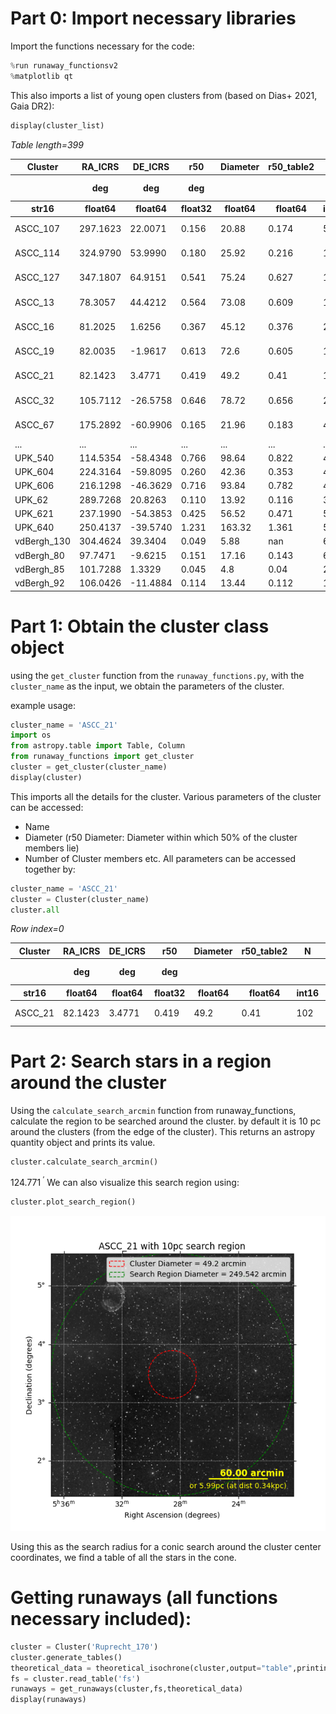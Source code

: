 # Part 0: Import necessary libraries
Import the functions necessary for the code:

```python
%run runaway_functionsv2
%matplotlib qt
```

This also imports a list of young open clusters from (based on Dias+ 2021, Gaia DR2):
```python
display(cluster_list)
```
<div><i>Table length=399</i>
<table id="table1978026515312" class="table-striped table-bordered table-condensed">
<thead><tr><th>Cluster</th><th>RA_ICRS</th><th>DE_ICRS</th><th>r50</th><th>Diameter</th><th>r50_table2</th><th>N</th><th>pmRA</th><th>e_pmRA</th><th>pmDE</th><th>e_pmDE</th><th>Plx</th><th>e_Plx</th><th>RV</th><th>e_RV</th><th>NRV</th><th>Dist</th><th>e_Dist</th><th>logage</th><th>e_logage</th><th>__Fe_H_</th><th>e__Fe_H_</th><th>Av</th><th>e_Av</th><th>FileName</th><th>SimbadName</th><th>_RA.icrs</th><th>_DE.icrs</th></tr></thead>
<thead><tr><th></th><th>deg</th><th>deg</th><th>deg</th><th></th><th></th><th></th><th>mas / yr</th><th>mas / yr</th><th>mas / yr</th><th>mas / yr</th><th>mas</th><th>mas</th><th>km / s</th><th>km / s</th><th></th><th>pc</th><th>pc</th><th>log(yr)</th><th>log(yr)</th><th></th><th></th><th>mag</th><th>mag</th><th></th><th></th><th>deg</th><th>deg</th></tr></thead>
<thead><tr><th>str16</th><th>float64</th><th>float64</th><th>float32</th><th>float64</th><th>float64</th><th>int16</th><th>float32</th><th>float32</th><th>float32</th><th>float32</th><th>float32</th><th>float32</th><th>float64</th><th>float32</th><th>int16</th><th>int16</th><th>int16</th><th>float32</th><th>float32</th><th>float32</th><th>float32</th><th>float32</th><th>float32</th><th>str30</th><th>str31</th><th>float64</th><th>float64</th></tr></thead>
<tr><td>ASCC_107</td><td>297.1623</td><td>22.0071</td><td>0.156</td><td>20.88</td><td>0.174</td><td>59</td><td>-0.144</td><td>0.135</td><td>-5.158</td><td>0.141</td><td>1.118</td><td>0.055</td><td>--</td><td>--</td><td>--</td><td>864</td><td>30</td><td>7.440</td><td>0.121</td><td>0.353</td><td>0.103</td><td>1.372</td><td>0.129</td><td>clusters1/ASCC_107.dat</td><td>[KPR2005] 107</td><td>297.1623</td><td>22.0071</td></tr>
<tr><td>ASCC_114</td><td>324.9790</td><td>53.9990</td><td>0.180</td><td>25.92</td><td>0.216</td><td>149</td><td>-3.754</td><td>0.210</td><td>-3.435</td><td>0.145</td><td>1.063</td><td>0.039</td><td>--</td><td>--</td><td>--</td><td>911</td><td>12</td><td>7.632</td><td>0.271</td><td>0.035</td><td>0.078</td><td>1.216</td><td>0.091</td><td>clusters1/ASCC_114.dat</td><td>[KPR2005] 114</td><td>324.9790</td><td>53.9990</td></tr>
<tr><td>ASCC_127</td><td>347.1807</td><td>64.9151</td><td>0.541</td><td>75.24</td><td>0.627</td><td>113</td><td>7.490</td><td>0.261</td><td>-1.781</td><td>0.319</td><td>2.618</td><td>0.080</td><td>-11.267</td><td>2.676</td><td>16</td><td>365</td><td>10</td><td>7.496</td><td>0.131</td><td>0.152</td><td>0.115</td><td>0.668</td><td>0.080</td><td>clusters1/ASCC_127.dat</td><td>[KPR2005] 127</td><td>347.1806</td><td>64.9151</td></tr>
<tr><td>ASCC_13</td><td>78.3057</td><td>44.4212</td><td>0.564</td><td>73.08</td><td>0.609</td><td>110</td><td>-0.477</td><td>0.111</td><td>-1.737</td><td>0.108</td><td>0.899</td><td>0.076</td><td>--</td><td>--</td><td>--</td><td>1066</td><td>26</td><td>7.615</td><td>0.098</td><td>-0.075</td><td>0.078</td><td>0.915</td><td>0.027</td><td>clusters1/ASCC_13.dat</td><td>[KPR2005] 13</td><td>78.3057</td><td>44.4212</td></tr>
<tr><td>ASCC_16</td><td>81.2025</td><td>1.6256</td><td>0.367</td><td>45.12</td><td>0.376</td><td>207</td><td>1.363</td><td>0.280</td><td>0.002</td><td>0.274</td><td>2.844</td><td>0.113</td><td>21.308</td><td>1.696</td><td>12</td><td>348</td><td>3</td><td>7.088</td><td>0.061</td><td>-0.062</td><td>0.069</td><td>0.224</td><td>0.045</td><td>clusters1/ASCC_16.dat</td><td>[KPR2005] 16</td><td>81.2025</td><td>1.6256</td></tr>
<tr><td>ASCC_19</td><td>82.0035</td><td>-1.9617</td><td>0.613</td><td>72.6</td><td>0.605</td><td>173</td><td>1.112</td><td>0.263</td><td>-1.303</td><td>0.241</td><td>2.756</td><td>0.088</td><td>23.576</td><td>2.719</td><td>10</td><td>356</td><td>2</td><td>7.139</td><td>0.030</td><td>0.076</td><td>0.077</td><td>0.189</td><td>0.043</td><td>clusters1/ASCC_19.dat</td><td>[KPR2005] 19</td><td>82.0035</td><td>-1.9617</td></tr>
<tr><td>ASCC_21</td><td>82.1423</td><td>3.4771</td><td>0.419</td><td>49.2</td><td>0.41</td><td>102</td><td>1.381</td><td>0.292</td><td>-0.610</td><td>0.237</td><td>2.893</td><td>0.132</td><td>15.313</td><td>3.818</td><td>8</td><td>343</td><td>5</td><td>7.102</td><td>0.038</td><td>-0.008</td><td>0.029</td><td>0.236</td><td>0.048</td><td>clusters1/ASCC_21.dat</td><td>[KPR2005] 21</td><td>82.1423</td><td>3.4771</td></tr>
<tr><td>ASCC_32</td><td>105.7112</td><td>-26.5758</td><td>0.646</td><td>78.72</td><td>0.656</td><td>255</td><td>-3.317</td><td>0.232</td><td>3.475</td><td>0.126</td><td>1.240</td><td>0.067</td><td>34.607</td><td>4.624</td><td>10</td><td>792</td><td>11</td><td>7.432</td><td>0.022</td><td>-0.003</td><td>0.048</td><td>0.220</td><td>0.019</td><td>clusters1/ASCC_32.dat</td><td>[KPR2005] 32</td><td>105.7112</td><td>-26.5758</td></tr>
<tr><td>ASCC_67</td><td>175.2892</td><td>-60.9906</td><td>0.165</td><td>21.96</td><td>0.183</td><td>46</td><td>-6.775</td><td>0.064</td><td>0.925</td><td>0.059</td><td>0.482</td><td>0.026</td><td>--</td><td>--</td><td>--</td><td>1921</td><td>89</td><td>7.483</td><td>0.227</td><td>0.215</td><td>0.095</td><td>0.810</td><td>0.044</td><td>clusters1/ASCC_67.dat</td><td>[KPR2005] 67</td><td>175.2893</td><td>-60.9906</td></tr>
<tr><td>...</td><td>...</td><td>...</td><td>...</td><td>...</td><td>...</td><td>...</td><td>...</td><td>...</td><td>...</td><td>...</td><td>...</td><td>...</td><td>...</td><td>...</td><td>...</td><td>...</td><td>...</td><td>...</td><td>...</td><td>...</td><td>...</td><td>...</td><td>...</td><td>...</td><td>...</td><td>...</td><td>...</td></tr>
<tr><td>UPK_540</td><td>114.5354</td><td>-58.4348</td><td>0.766</td><td>98.64</td><td>0.822</td><td>48</td><td>-4.815</td><td>0.212</td><td>7.661</td><td>0.210</td><td>2.663</td><td>0.097</td><td>14.456</td><td>3.188</td><td>3</td><td>365</td><td>4</td><td>7.513</td><td>0.043</td><td>-0.008</td><td>0.070</td><td>0.448</td><td>0.071</td><td>clusters1/UPK_540.dat</td><td>UPK 540</td><td>114.5354</td><td>-58.4348</td></tr>
<tr><td>UPK_604</td><td>224.3164</td><td>-59.8095</td><td>0.260</td><td>42.36</td><td>0.353</td><td>43</td><td>-4.548</td><td>0.144</td><td>-3.711</td><td>0.199</td><td>1.307</td><td>0.079</td><td>--</td><td>--</td><td>--</td><td>745</td><td>9</td><td>7.113</td><td>0.492</td><td>-0.209</td><td>0.314</td><td>1.773</td><td>0.417</td><td>clusters1/UPK_604.dat</td><td>UPK 604</td><td>224.3164</td><td>-59.8095</td></tr>
<tr><td>UPK_606</td><td>216.1298</td><td>-46.3629</td><td>0.716</td><td>93.84</td><td>0.782</td><td>46</td><td>-20.147</td><td>0.688</td><td>-16.551</td><td>0.686</td><td>5.882</td><td>0.184</td><td>10.435</td><td>2.725</td><td>7</td><td>167</td><td>2</td><td>7.231</td><td>0.142</td><td>-0.052</td><td>0.175</td><td>0.133</td><td>0.284</td><td>clusters1/UPK_606.dat</td><td>UPK 606</td><td>216.1299</td><td>-46.3628</td></tr>
<tr><td>UPK_62</td><td>289.7268</td><td>20.8263</td><td>0.110</td><td>13.92</td><td>0.116</td><td>33</td><td>-0.452</td><td>0.111</td><td>-5.418</td><td>0.128</td><td>1.075</td><td>0.056</td><td>--</td><td>--</td><td>--</td><td>885</td><td>21</td><td>7.039</td><td>0.246</td><td>0.021</td><td>0.254</td><td>3.421</td><td>0.257</td><td>clusters1/UPK_62.dat</td><td>UPK 62</td><td>289.7268</td><td>20.8263</td></tr>
<tr><td>UPK_621</td><td>237.1990</td><td>-54.3853</td><td>0.425</td><td>56.52</td><td>0.471</td><td>57</td><td>-2.471</td><td>0.150</td><td>-3.101</td><td>0.100</td><td>1.126</td><td>0.058</td><td>--</td><td>--</td><td>--</td><td>878</td><td>32</td><td>7.559</td><td>0.229</td><td>0.150</td><td>0.134</td><td>0.942</td><td>0.206</td><td>clusters1/UPK_621.dat</td><td>UPK 621</td><td>237.1990</td><td>-54.3853</td></tr>
<tr><td>UPK_640</td><td>250.4137</td><td>-39.5740</td><td>1.231</td><td>163.32</td><td>1.361</td><td>540</td><td>-12.014</td><td>0.917</td><td>-21.350</td><td>0.779</td><td>5.666</td><td>0.239</td><td>1.174</td><td>2.002</td><td>50</td><td>173</td><td>1</td><td>7.379</td><td>0.091</td><td>0.149</td><td>0.102</td><td>0.189</td><td>0.101</td><td>clusters1/UPK_640.dat</td><td>UPK 640</td><td>250.4138</td><td>-39.5739</td></tr>
<tr><td>vdBergh_130</td><td>304.4624</td><td>39.3404</td><td>0.049</td><td>5.88</td><td>nan</td><td>62</td><td>-3.609</td><td>0.308</td><td>-5.075</td><td>0.292</td><td>0.521</td><td>0.154</td><td>--</td><td>--</td><td>--</td><td>1456</td><td>240</td><td>6.974</td><td>0.091</td><td>-0.029</td><td>0.163</td><td>2.356</td><td>0.042</td><td>clusters2/vdBergh_130.dat</td><td>Cl VDB 130</td><td>304.4624</td><td>39.3404</td></tr>
<tr><td>vdBergh_80</td><td>97.7471</td><td>-9.6215</td><td>0.151</td><td>17.16</td><td>0.143</td><td>60</td><td>-3.285</td><td>0.430</td><td>0.481</td><td>0.361</td><td>1.026</td><td>0.112</td><td>--</td><td>--</td><td>--</td><td>947</td><td>2</td><td>6.790</td><td>0.046</td><td>-0.148</td><td>0.091</td><td>1.726</td><td>0.219</td><td>clusters1/vdBergh_80.dat</td><td>Cl VDB 80</td><td>97.7471</td><td>-9.6215</td></tr>
<tr><td>vdBergh_85</td><td>101.7288</td><td>1.3329</td><td>0.045</td><td>4.8</td><td>0.04</td><td>29</td><td>-0.973</td><td>0.147</td><td>0.345</td><td>0.164</td><td>0.550</td><td>0.049</td><td>--</td><td>--</td><td>--</td><td>1720</td><td>167</td><td>7.104</td><td>0.125</td><td>-0.055</td><td>0.124</td><td>1.206</td><td>0.270</td><td>clusters1/vdBergh_85.dat</td><td>Cl VDB 85</td><td>101.7288</td><td>1.3329</td></tr>
<tr><td>vdBergh_92</td><td>106.0426</td><td>-11.4884</td><td>0.114</td><td>13.44</td><td>0.112</td><td>154</td><td>-4.539</td><td>0.219</td><td>1.607</td><td>0.211</td><td>0.834</td><td>0.091</td><td>27.580</td><td>6.680</td><td>2</td><td>1114</td><td>42</td><td>6.749</td><td>0.074</td><td>0.025</td><td>0.087</td><td>0.984</td><td>0.062</td><td>clusters1/vdBergh_92.dat</td><td>Cl VDB 92</td><td>106.0426</td><td>-11.4884</td></tr>
</table></div>

# Part 1: Obtain the cluster class object

using the `get_cluster` function from the `runaway_functions.py`, with the `cluster_name` as the input, we obtain the parameters of the cluster.

example usage:
```python
cluster_name = 'ASCC_21'
import os
from astropy.table import Table, Column
from runaway_functions import get_cluster
cluster = get_cluster(cluster_name)
display(cluster)
```

This imports all the details for the cluster.
Various parameters of the cluster can be accessed:
- Name
- Diameter (r50 Diameter: Diameter within which 50% of the cluster members lie)
- Number of Cluster members etc.
All parameters can be accessed together by:

```python
cluster_name = 'ASCC_21'
cluster = Cluster(cluster_name)
cluster.all
```
<i>Row index=0</i>
<table id="table2364314290064">
<thead><tr><th>Cluster</th><th>RA_ICRS</th><th>DE_ICRS</th><th>r50</th><th>Diameter</th><th>r50_table2</th><th>N</th><th>pmRA</th><th>e_pmRA</th><th>pmDE</th><th>e_pmDE</th><th>Plx</th><th>e_Plx</th><th>RV</th><th>e_RV</th><th>NRV</th><th>Dist</th><th>e_Dist</th><th>logage</th><th>e_logage</th><th>__Fe_H_</th><th>e__Fe_H_</th><th>Av</th><th>e_Av</th><th>FileName</th><th>SimbadName</th><th>_RA.icrs</th><th>_DE.icrs</th></tr></thead>
<thead><tr><th></th><th>deg</th><th>deg</th><th>deg</th><th></th><th></th><th></th><th>mas / yr</th><th>mas / yr</th><th>mas / yr</th><th>mas / yr</th><th>mas</th><th>mas</th><th>km / s</th><th>km / s</th><th></th><th>pc</th><th>pc</th><th>log(yr)</th><th>log(yr)</th><th></th><th></th><th>mag</th><th>mag</th><th></th><th></th><th>deg</th><th>deg</th></tr></thead>
<thead><tr><th>str16</th><th>float64</th><th>float64</th><th>float32</th><th>float64</th><th>float64</th><th>int16</th><th>float32</th><th>float32</th><th>float32</th><th>float32</th><th>float32</th><th>float32</th><th>float64</th><th>float32</th><th>int16</th><th>int16</th><th>int16</th><th>float32</th><th>float32</th><th>float32</th><th>float32</th><th>float32</th><th>float32</th><th>str30</th><th>str31</th><th>float64</th><th>float64</th></tr></thead>
<tr><td>ASCC_21</td><td>82.1423</td><td>3.4771</td><td>0.419</td><td>49.2</td><td>0.41</td><td>102</td><td>1.381</td><td>0.292</td><td>-0.610</td><td>0.237</td><td>2.893</td><td>0.132</td><td>15.313</td><td>3.818</td><td>8</td><td>343</td><td>5</td><td>7.102</td><td>0.038</td><td>-0.008</td><td>0.029</td><td>0.236</td><td>0.048</td><td>clusters1/ASCC_21.dat</td><td>[KPR2005] 21</td><td>82.1423</td><td>3.4771</td></tr>
</table>

# Part 2: Search stars in a region around the cluster

Using the `calculate_search_arcmin` function from runaway_functions, calculate the region to be searched around the cluster. by default it is $10\ \mathrm{pc}$ around the clusters (from the edge of the cluster). This returns an astropy quantity object and prints its value.

```python
cluster.calculate_search_arcmin()
```
$124.771 \; \mathrm{{}^{\prime}}$
We can also visualize this search region using:

```python
cluster.plot_search_region()
```
![Figure_1.png](Figure_1.png)

Using this as the search radius for a conic search around the cluster center coordinates, we find a table of all the stars in the cone.

# Getting runaways (all functions necessary included):
```python
cluster = Cluster('Ruprecht_170')
cluster.generate_tables()
theoretical_data = theoretical_isochrone(cluster,output="table",printing=False)
fs = cluster.read_table('fs')
runaways = get_runaways(cluster,fs,theoretical_data)
display(runaways)
```

